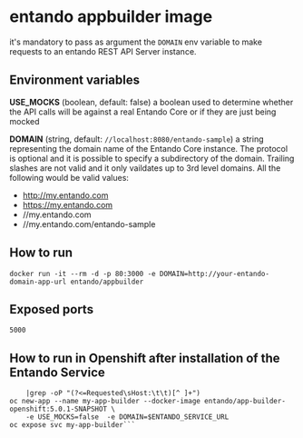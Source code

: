 # entando appbuilder image

it's mandatory to pass as argument the `DOMAIN` env variable  to make requests to an entando REST API Server instance.

## Environment variables

__USE_MOCKS__ (boolean, default: false)
a boolean used to determine whether the API calls will be against a real Entando Core or if they are just being mocked

__DOMAIN__ (string, default: `//localhost:8080/entando-sample`)
a string representing the domain name of the Entando Core instance. The protocol is optional and it is possible to specify a subdirectory of the domain. Trailing slashes are not valid and it only vaildates up to 3rd level domains.
All the following would be valid values:

* http://my.entando.com
* https://my.entando.com
* //my.entando.com
* //my.entando.com/entando-sample

## How to run

`docker run -it --rm -d -p 80:3000 -e DOMAIN=http://your-entando-domain-app-url entando/appbuilder`

## Exposed ports

`5000`

## How to run in Openshift after installation of the Entando Service

```ENTANDO_SERVICE_URL=$(oc describe route <<name of your entando service>> \ 
    |grep -oP "(?<=Requested\sHost:\t\t)[^ ]+")
oc new-app --name my-app-builder --docker-image entando/app-builder-openshift:5.0.1-SNAPSHOT \
    -e USE_MOCKS=false  -e DOMAIN=$ENTANDO_SERVICE_URL
oc expose svc my-app-builder```


